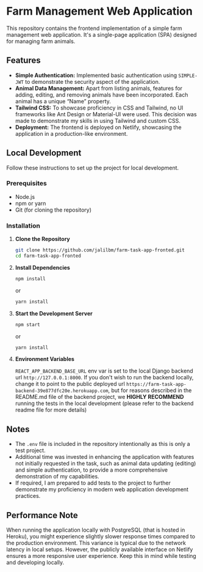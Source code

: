 # Farm Management Web Application

This repository contains the frontend implementation of a simple farm management web application. It's a single-page application (SPA) designed for managing farm animals.

## Features

- **Simple Authentication:** Implemented basic authentication using `SIMPLE-JWT` to demonstrate the security aspect of the application.
- **Animal Data Management:** Apart from listing animals, features for adding, editing, and removing animals have been incorporated. Each animal has a unique “Name” property.
- **Tailwind CSS:** To showcase proficiency in CSS and Tailwind, no UI frameworks like Ant Design or Material-UI were used. This decision was made to demonstrate my skills in using Tailwind and custom CSS.
- **Deployment:** The frontend is deployed on Netlify, showcasing the application in a production-like environment.

## Local Development

Follow these instructions to set up the project for local development.

### Prerequisites

- Node.js
- npm or yarn
- Git (for cloning the repository)

### Installation

1. **Clone the Repository**

   ```sh
   git clone https://github.com/jalilbm/farm-task-app-fronted.git
   cd farm-task-app-fronted
   ```

2. **Install Dependencies**

   ```sh
   npm install
   ```

   or

   ```sh
   yarn install
   ```

3. **Start the Development Server**

   ```sh
   npm start
   ```

   or

   ```sh
   yarn install
   ```

4. **Environment Variables**

   `REACT_APP_BACKEND_BASE_URL` env var is set to the local Django backend url `http://127.0.0.1:8000`. If you don't wish to run the backend locally, change it to point to the public deployed url `https://farm-task-app-backend-39e877dfc20e.herokuapp.com`, but for reasons described in the README.md file of the backend project, we **HIGHLY RECOMMEND** running the tests in the local development (please refer to the backend readme file for more details)

## Notes

- The `.env` file is included in the repository intentionally as this is only a test project.
- Additional time was invested in enhancing the application with features not initially requested in the task, such as animal data updating (editing) and simple authentication, to provide a more comprehensive demonstration of my capabilities.
- If required, I am prepared to add tests to the project to further demonstrate my proficiency in modern web application development practices.

## Performance Note

When running the application locally with PostgreSQL (that is hosted in Heroku), you might experience slightly slower response times compared to the production environment. This variance is typical due to the network latency in local setups. However, the publicly available interface on Netlify ensures a more responsive user experience. Keep this in mind while testing and developing locally.
